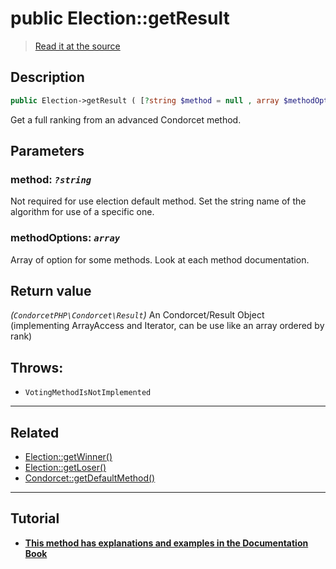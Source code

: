 # public Election::getResult

> [Read it at the source](https://github.com/julien-boudry/Condorcet/blob/master/src/ElectionProcess/ResultsProcess.php#L52)

## Description    

```php
public Election->getResult ( [?string $method = null , array $methodOptions = []] ): CondorcetPHP\Condorcet\Result
```

Get a full ranking from an advanced Condorcet method.

## Parameters

### **method:** *`?string`*   
Not required for use election default method. Set the string name of the algorithm for use of a specific one.    

### **methodOptions:** *`array`*   
Array of option for some methods. Look at each method documentation.    


## Return value   

*(`CondorcetPHP\Condorcet\Result`)* An Condorcet/Result Object (implementing ArrayAccess and Iterator, can be use like an array ordered by rank)



## Throws:   

* ```VotingMethodIsNotImplemented``` 

---------------------------------------

## Related

* [Election::getWinner()](/Docs/api-reference/Election%20Class/Election--getWinner().md)    
* [Election::getLoser()](/Docs/api-reference/Election%20Class/Election--getLoser().md)    
* [Condorcet::getDefaultMethod()](/Docs/api-reference/Condorcet%20Class/Condorcet--getDefaultMethod().md)    

---------------------------------------

## Tutorial

* **[This method has explanations and examples in the Documentation Book](https://docs.condorcet.io/book/3.AsPhpLibrary/6.Results/2.FullRanking)**    
